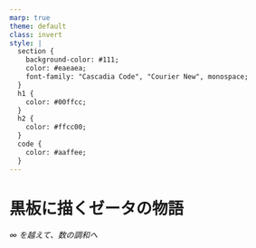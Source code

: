 ```yaml
---
marp: true
theme: default
class: invert
style: |
  section {
    background-color: #111;
    color: #eaeaea;
    font-family: "Cascadia Code", "Courier New", monospace;
  }
  h1 {
    color: #00ffcc;
  }
  h2 {
    color: #ffcc00;
  }
  code {
    color: #aaffee;
  }
---
```


# 黒板に描くゼータの物語

_∞ を越えて、数の調和へ_
